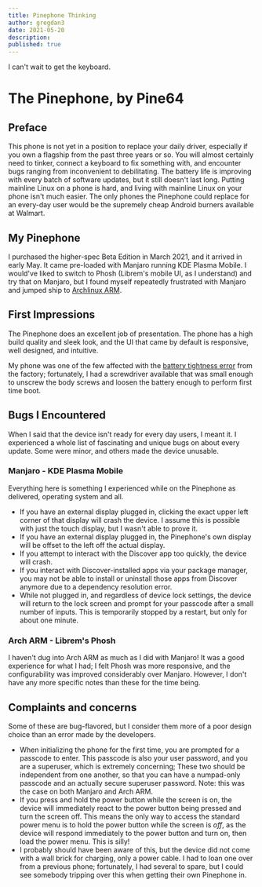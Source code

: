 ```yaml
---
title: Pinephone Thinking
author: gregdan3
date: 2021-05-20
description:
published: true
---
```


I can't wait to get the keyboard.

<!-- cut -->

# The Pinephone, by Pine64

## Preface

This phone is not yet in a position to replace your daily driver, especially if
you own a flagship from the past three years or so. You will almost certainly
need to tinker, connect a keyboard to fix something with, and encounter bugs
ranging from inconvenient to debilitating. The battery life is improving with
every batch of software updates, but it still doesn't last long. Putting
mainline Linux on a phone is hard, and living with mainline Linux on your phone
isn't much easier. The only phones the Pinephone could replace for an every-day
user would be the supremely cheap Android burners available at Walmart.

## My Pinephone

I purchased the higher-spec Beta Edition in March 2021, and it arrived in early
May. It came pre-loaded with Manjaro running KDE Plasma Mobile. I would've liked
to switch to Phosh (Librem's mobile UI, as I understand) and try that on
Manjaro, but I found myself repeatedly frustrated with Manjaro and jumped ship
to [Archlinux ARM](https://github.com/dreemurrs-embedded/Pine64-Arch/).

## First Impressions

The Pinephone does an excellent job of presentation. The phone has a high build
quality and sleek look, and the UI that came by default is responsive, well
designed, and intuitive.

My phone was one of the few affected with the [battery tightness
error](https://wiki.pine64.org/index.php?title=PinePhone_FAQ#The_battery_is_stuck_inside_the_phone)
from the factory; fortunately, I had a screwdriver available that was small
enough to unscrew the body screws and loosen the battery enough to perform first
time boot.

## Bugs I Encountered

When I said that the device isn't ready for every day users, I meant it. I
experienced a whole list of fascinating and unique bugs on about every update.
Some were minor, and others made the device unusable.

### Manjaro - KDE Plasma Mobile

Everything here is something I experienced while on the Pinephone as delivered,
operating system and all.

- If you have an external display plugged in, clicking the exact upper left
  corner of that display will crash the device. I assume this is possible with
  just the touch display, but I wasn't able to prove it.
- If you have an external display plugged in, the Pinephone's own display will
  be offset to the left off the actual display.
- If you attempt to interact with the Discover app too quickly, the device will
  crash.
- If you interact with Discover-installed apps via your package manager, you may
  not be able to install or uninstall those apps from Discover anymore due to a
  dependency resolution error.
- While not plugged in, and regardless of device lock settings, the device will
  return to the lock screen and prompt for your passcode after a small number of
  inputs. This is temporarily stopped by a restart, but only for about one
  minute.

### Arch ARM - Librem's Phosh

I haven't dug into Arch ARM as much as I did with Manjaro! It was a good
experience for what I had; I felt Phosh was more responsive, and the
configurability was improved considerably over Manjaro. However, I don't have
any more specific notes than these for the time being.

## Complaints and concerns

Some of these are bug-flavored, but I consider them more of a poor design choice
than an error made by the developers.

- When initializing the phone for the first time, you are prompted for a
  passcode to enter. This passcode is also your user password, and you are a
  superuser, which is extremely concerning; These two should be independent from
  one another, so that you can have a numpad-only passcode and an actually
  secure superuser password. Note: this was the case on both Manjaro and Arch
  ARM.
- If you press and hold the power button while the screen is on, the device will
  immediately react to the power button being pressed and turn the screen off.
  This means the only way to access the standard power menu is to hold the power
  button while the screen is _off_, as the device will respond immediately to
  the power button and turn on, then load the power menu. This is silly!
- I probably should have been aware of this, but the device did not come with a
  wall brick for charging, only a power cable. I had to loan one over from a
  previous phone; fortunately, I had several to spare, but I could see somebody
  tripping over this when getting their own Pinephone in.
